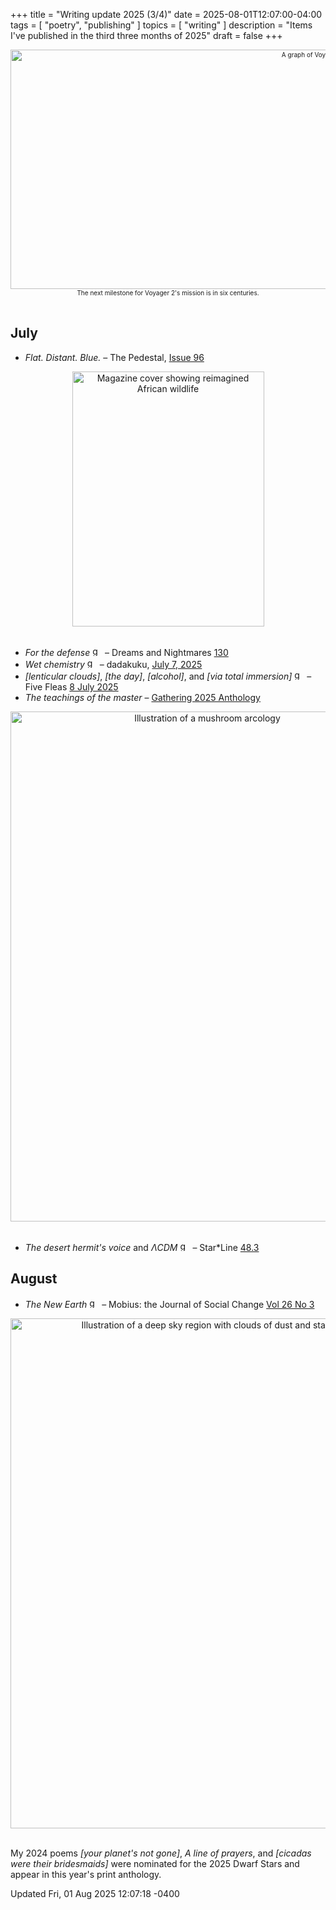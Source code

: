 +++
title = "Writing update 2025 (3/4)"
date = 2025-08-01T12:07:00-04:00
tags = [
    "poetry",
    "publishing"
]
topics = [
    "writing"
]
description = "Items I've published in the third three months of 2025"
draft = false
+++

<div align="center" style="font-size:x-small"><img src="https://milkfish08.s3.us-east-1.amazonaws.com/photo/blog/abovethefold/voyager-2-past-and-future-mission-english-76b920.jpg" alt="A graph of Voyager 2 speed vs. time" width="1024" height="383" title="Voyager 2 mission plotted out to deep time" /><br />The next milestone for Voyager 2's mission is in six centuries.</div><br clear="all" />

## July

* *Flat. Distant. Blue.* – The Pedestal, [Issue 96](https://thepedestalmagazine.com/richard-magahiz-flat-distant-blue/)
<div align="center"><img src="https://milkfish08.s3.us-east-1.amazonaws.com/photo/blog/_20250706_053524.JPG" title="Dreams and Nightmares 130 cover" alt="Magazine cover showing reimagined African wildlife" width="307" height="408" /></div><br clear="all" />

* *For the defense* <img src="https://milkfish08.s3.amazonaws.com/photo/blog/award_star_gold_1.png" width=16 height=16 title="gold star" /> – Dreams and Nightmares [130](https://dreamsandnightmaresmagazine.blogspot.com/2025/06/062025b.html)
* *Wet chemistry*  <img src="https://milkfish08.s3.amazonaws.com/photo/blog/award_star_gold_1.png" width=16 height=16 title="gold star" /> – dadakuku, [July 7, 2025](https://dadakuku.com/2025/07/07/wet-chemistry/)
* *[lenticular clouds]*, *[the day]*, *[alcohol]*, and *[via total immersion]* <img src="https://milkfish08.s3.amazonaws.com/photo/blog/award_star_gold_1.png" width=16 height=16 title="gold star" /> – Five Fleas [8 July 2025](https://fivefleas.blogspot.com/2025/07/afternoon-of-july-8-2025.html)
* *The teachings of the master* – [Gathering 2025 Anthology](https://www.localgemspoetrypress.com/gathering-by-poets-anonymous-preorders.html)
<div align="center"><img src="https://milkfish08.s3.us-east-1.amazonaws.com/photo/blog/IMG_20250726_170938_763.jpg" title="Star*Line issue 48.3 cover" alt="Illustration of a mushroom arcology" width=614 height=816 /></div><br clear="all" />

* *The desert hermit's voice* and *ΛCDM* <img src="https://milkfish08.s3.amazonaws.com/photo/blog/award_star_gold_1.png" width=16 height=16 title="gold star" />  – Star*Line [48.3](https://sfpoetry.org/wp/starline/starline-48-3-summer-2025/)
## August

* *The New Earth* <img src="https://milkfish08.s3.amazonaws.com/photo/blog/award_star_gold_1.png" width=16 height=16 title="gold star" /> – Mobius: the Journal of Social Change [Vol 26 No 3](https://mobiusmagazine.com/poetry/newearth.html)

<!-- ## September -->

<div align="center"><img src="https://milkfish08.s3.us-east-1.amazonaws.com/photo/blog/IMG_20250726_170947_553.jpg" title="Dwarf Stars 2025 Anthology" alt="Illustration of a deep sky region with clouds of dust and stars" width=614 height=816 /></div><br clear="all" />

My 2024 poems *[your planet's not gone]*, *A line of prayers*, and *[cicadas were their bridesmaids]* were nominated for the 2025 Dwarf Stars and appear in this year's print anthology.

<div font-size="small">Updated Fri, 01 Aug 2025 12:07:18 -0400</div>